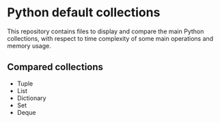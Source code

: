 # Python default collections

This repository contains files to display and compare the main Python
collections, with respect to time complexity of some main operations and
memory usage.

## Compared collections

- Tuple
- List
- Dictionary
- Set
- Deque
